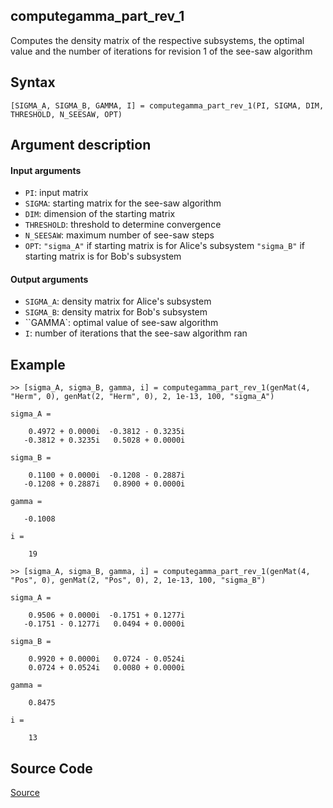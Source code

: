 ## computegamma_part_rev_1
Computes the density matrix of the respective subsystems, the optimal value and the number of iterations for revision 1 of the see-saw algorithm

## Syntax
``[SIGMA_A, SIGMA_B, GAMMA, I] = computegamma_part_rev_1(PI, SIGMA, DIM, THRESHOLD, N_SEESAW, OPT)``

## Argument description
#### Input arguments
- ``PI``: input matrix
- ``SIGMA``: starting matrix for the see-saw algorithm
- ``DIM``: dimension of the starting matrix
- ``THRESHOLD``: threshold to determine convergence
- ``N_SEESAW``: maximum number of see-saw steps
- ``OPT``: ``"sigma_A"`` if starting matrix is for Alice's subsystem
           ``"sigma_B"`` if starting matrix is for Bob's subsystem

#### Output arguments
- ``SIGMA_A``: density matrix for Alice's subsystem
- ``SIGMA_B``: density matrix for Bob's subsystem
- ``GAMMA`: optimal value of see-saw algorithm
- ``I``: number of iterations that the see-saw algorithm ran

## Example
    >> [sigma_A, sigma_B, gamma, i] = computegamma_part_rev_1(genMat(4, "Herm", 0), genMat(2, "Herm", 0), 2, 1e-13, 100, "sigma_A")

    sigma_A =

        0.4972 + 0.0000i  -0.3812 - 0.3235i
       -0.3812 + 0.3235i   0.5028 + 0.0000i

    sigma_B =

        0.1100 + 0.0000i  -0.1208 - 0.2887i
       -0.1208 + 0.2887i   0.8900 + 0.0000i

    gamma =

       -0.1008

    i =

        19

    >> [sigma_A, sigma_B, gamma, i] = computegamma_part_rev_1(genMat(4, "Pos", 0), genMat(2, "Pos", 0), 2, 1e-13, 100, "sigma_B")

    sigma_A =

        0.9506 + 0.0000i  -0.1751 + 0.1277i
       -0.1751 - 0.1277i   0.0494 + 0.0000i

    sigma_B =

        0.9920 + 0.0000i   0.0724 - 0.0524i
        0.0724 + 0.0524i   0.0080 + 0.0000i

    gamma =

        0.8475

    i =

        13

## Source Code
[Source](https://github.com/ankith-mohan/SEP/blob/main/SDPs/LowerBounds/computegamma_part_rev_1.m)